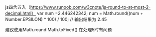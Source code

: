 
js四舍五入（https://www.runoob.com/w3cnote/js-round-to-at-most-2-decimal.html）
var num =2.446242342;
num = Math.round((num + Number.EPSILON) * 100) / 100;  // 输出结果为 2.45

建议使用Math.round 
Math.toFixed() 在处理5时有问题